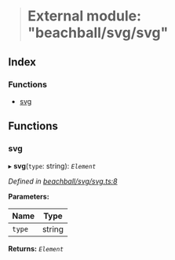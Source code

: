 > # External module: "beachball/svg/svg"

## Index

### Functions

* [svg](_beachball_svg_svg_.md#svg)

## Functions

###  svg

▸ **svg**(`type`: string): *`Element`*

*Defined in [beachball/svg/svg.ts:8](https://github.com/polkadot-js/ui/blob/3f2ac8a/packages/ui-identicon/src/beachball/svg/svg.ts#L8)*

**Parameters:**

Name | Type |
------ | ------ |
`type` | string |

**Returns:** *`Element`*
